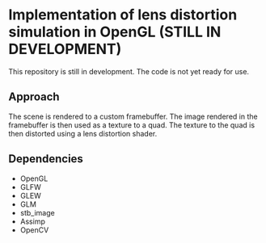 # Implementation of lens distortion simulation in OpenGL (STILL IN DEVELOPMENT)

This repository is still in development. The code is not yet ready for use.

## Approach
The scene is rendered to a custom framebuffer. 
The image rendered in the framebuffer is then used as a texture to a quad.
The texture to the quad is then distorted using a lens distortion shader.

## Dependencies
- OpenGL
- GLFW
- GLEW
- GLM
- stb_image
- Assimp
- OpenCV
